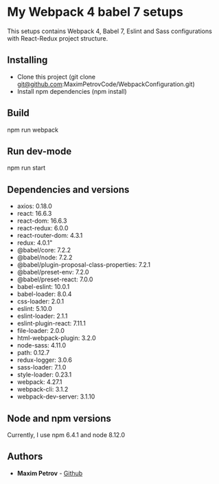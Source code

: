 # My Webpack 4 babel 7 setups

This setups contains Webpack 4, Babel 7, Eslint and Sass configurations with React-Redux project structure.

## Installing

* Clone this project (git clone git@github.com:MaximPetrovCode/WebpackConfiguration.git)
* Install npm dependencies (npm install)

## Build
npm run webpack

## Run dev-mode
npm run start

## Dependencies and versions

* axios: 0.18.0
* react: 16.6.3
* react-dom: 16.6.3
* react-redux: 6.0.0
* react-router-dom: 4.3.1
* redux: 4.0.1"
* @babel/core: 7.2.2
* @babel/node: 7.2.2
* @babel/plugin-proposal-class-properties: 7.2.1
* @babel/preset-env: 7.2.0
* @babel/preset-react: 7.0.0
* babel-eslint: 10.0.1
* babel-loader: 8.0.4
* css-loader: 2.0.1
* eslint: 5.10.0
* eslint-loader: 2.1.1
* eslint-plugin-react: 7.11.1
* file-loader: 2.0.0
* html-webpack-plugin: 3.2.0
* node-sass: 4.11.0
* path: 0.12.7
* redux-logger: 3.0.6
* sass-loader: 7.1.0
* style-loader: 0.23.1
* webpack: 4.27.1
* webpack-cli: 3.1.2
* webpack-dev-server: 3.1.10


## Node and npm versions

Currently, I use npm 6.4.1 and node 8.12.0


## Authors

* **Maxim Petrov** - [Github](https://github.com/MaximPetrovCode)
